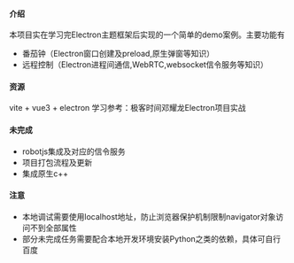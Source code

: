 #### 介绍
本项目实在学习完Electron主题框架后实现的一个简单的demo案例。主要功能有
- 番茄钟（Electron窗口创建及preload,原生弹窗等知识）
- 远程控制（Electron进程间通信,WebRTC,websocket信令服务等知识）
#### 资源
vite + vue3 + electron
学习参考：极客时间邓耀龙Electron项目实战
#### 未完成
- robotjs集成及对应的信令服务
- 项目打包流程及更新
- 集成原生c++
#### 注意
- 本地调试需要使用localhost地址，防止浏览器保护机制限制navigator对象访问不到全部属性
- 部分未完成任务需要配合本地开发环境安装Python之类的依赖，具体可自行百度